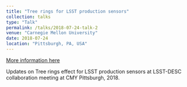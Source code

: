 ```yaml
---
title: "Tree rings for LSST production sensors"
collection: talks
type: "Talk"
permalink: /talks/2018-07-24-talk-2
venue: "Carnegie Mellon University"
date: 2018-07-24
location: "Pittsburgh, PA, USA"
---
```


[More information here](http://example2.com)

Updates on Tree rings effect for LSST production sensors at LSST-DESC collaboration meeting at CMY Pittsburgh, 2018.
